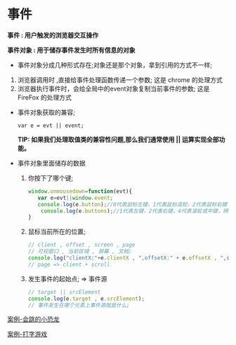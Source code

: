# 事件

**事件 : 用户触发的浏览器交互操作**

**事件对象 : 用于储存事件发生时所有信息的对象**

- 事件对象分成几种形式存在;对象还是那个对象，拿到引用的方式不一样;

1. 浏览器调用时 ,直接给事件处理函数传递一个参数; 这是 chrome 的处理方式
2. 浏览器执行事件时，会给全局中的event对象复制当前事件的参数; 这是 FireFox 的处理方式

- 事件对象获取的兼容;

  `var e = evt || event;`

  **TIP: 如果我们处理取值类的兼容性问题,那么我们通常使用 || 运算实现全部功能。**

- 事件对象里面储存的数据

  1. 你按下了哪个键;	

     ```javascript
     window.onmousedown=function(evt){
     	var e=evt||window.event;
     	console.log(e.button);//0代表鼠标左键，1代表鼠标滚轮，2代表鼠标右键
         console.log(e.buttons);//1代表左键，2代表右键，4代表滚轮或中键，辨别多个键位同时按下，比如为3代表左右键同时按下，计算规则为按照二进制进行按位或运算
     }
     ```

  2. 鼠标当前所在的位置;
  
     ```javascript
     // client , offset , screen , page 
     // 可视窗口 , 当前区域 , 屏幕 , 文档;
     console.log("clientX:"+e.clientX , ",offsetX:" + e.offsetX , ",screenX:" + e.screenX, ",pageX:"+  e.pageX);
     // page => client + scroll 
     ```
  
  3. 发生事件的起始点; => 事件源
  
     ```javascript
     // target || srcElement 
     console.log(e.target , e.srcElement);
     // 事件发生在哪个元素上事件源就是什么;
     ```

[案例-会跳的小恐龙](..\随堂\0622\02会跳的小恐龙.html)

[案例-打字游戏](..\随堂\0622\03打字游戏.html)
